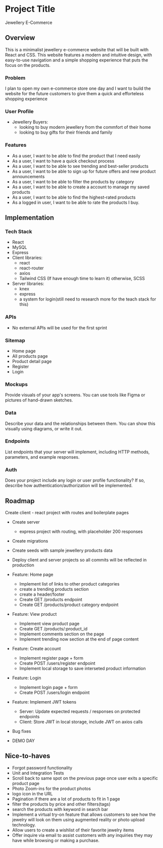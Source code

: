 # Project Title

Jewellery E-Commerce

## Overview

This is a minimalist jewellery e-commerce website that will be built with React and CSS. This website features a modern and intuitive design, with easy-to-use navigation and a simple shopping experience that puts the focus on the products.

### Problem

I plan to open my own e-commerce store one day and I want to build the website for the future customers to give them a quick and efforteless shopping experience

### User Profile

- Jewellery Buyers:
  - looking to buy modern jewellery from the commfort of their home
  - looking to buy gifts for their friends and family

### Features

- As a user, I want to be able to find the product that I need easily
- As a user, I want to have a quick checkout process
- As a user, I want to be able to see trending and best-seller products
- As a user, I want to be able to sign up for future offers and new product announcements
- As a user, I want to be able to filter the products by category
- As a user, I want to be able to create a account to manage my saved products
- As a user, I want to be able to find the highest-rated products
- As a logged in user, I want to be able to rate the products I buy.

## Implementation

### Tech Stack

- React
- MySQL
- Express
- Client libraries:
  - react
  - react-router
  - axios
  - Tailwind CSS (If have enough time to learn it) otherwise, SCSS
- Server libraries:
  - knex
  - express
  - a system for login(still need to research more for the teach stack for this)

### APIs

- No external APIs will be used for the first sprint

### Sitemap

- Home page
- All products page
- Product detail page
- Register
- Login

### Mockups

Provide visuals of your app's screens. You can use tools like Figma or pictures of hand-drawn sketches.

### Data

Describe your data and the relationships between them. You can show this visually using diagrams, or write it out.

### Endpoints

List endpoints that your server will implement, including HTTP methods, parameters, and example responses.

### Auth

Does your project include any login or user profile functionality? If so, describe how authentication/authorization will be implemented.

## Roadmap

Create client - react project with routes and boilerplate pages

- Create server

  - express project with routing, with placeholder 200 responses

- Create migrations

- Create seeds with sample jewellery products data

- Deploy client and server projects so all commits will be reflected in production

- Feature: Home page

  - Implement list of links to other product categories
  - create a trending products section
  - create a header/footer
  - Create GET /products endpoint
  - Create GET /products/product category endpoint

- Feature: View product

  - Implement view product page
  - Create GET /products/:product_id
  - Implement comments section on the page
  - Implement trending now section at the end of page content

- Feature: Create account

  - Implement register page + form
  - Create POST /users/register endpoint
  - Implement local storage to save interseted product information

- Feature: Login

  - Implement login page + form
  - Create POST /users/login endpoint

- Feature: Implement JWT tokens

  - Server: Update expected requests / responses on protected endpoints
  - Client: Store JWT in local storage, include JWT on axios calls

- Bug fixes

- DEMO DAY

## Nice-to-haves

- Forgot password functionality
- Unit and Integration Tests
- Scroll back to same spot on the previous page once user exits a specific product page
- Photo Zoom-ins for the product photos
- logo icon in the URL
- Pagination if there are a lot of products to fit in 1 page
- filter the products by price and other filters(tags)
- search the products with keyword in search bar
- Implement a virtual try-on feature that allows customers to see how the jewelry will look on them using augmented reality or photo upload technology.
- Allow users to create a wishlist of their favorite jewelry items
- Offer inquire via email to assist customers with any inquiries they may have while browsing or making a purchase.
